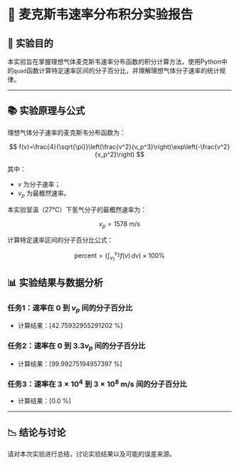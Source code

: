 # 📗 麦克斯韦速率分布积分实验报告

## 📖 实验目的

本实验旨在掌握理想气体麦克斯韦速率分布函数的积分计算方法，使用Python中的`quad`函数计算特定速率区间的分子百分比，并理解理想气体分子速率的统计规律。

---

## 📚 实验原理与公式

理想气体分子速率的麦克斯韦分布函数为：

$$
f(v)=\frac{4}{\sqrt{\pi}}\left(\frac{v^2}{v_p^3}\right)\exp\left(-\frac{v^2}{v_p^2}\right)
$$

其中：

-  $v$ 为分子速率；
-  $v_p$ 为最概然速率。

本实验室温（27℃）下氢气分子的最概然速率为：

$$
v_{p} = 1578 \text{ m/s}
$$

计算特定速率区间的分子百分比公式：

$$
\text{percent} = \left(\int_{v_1}^{v_2} f(v) \, dv\right) \times 100\%
$$


## 📊 实验结果与数据分析

### 任务1：速率在 $0$ 到 $v_p$ 间的分子百分比

- 计算结果：[42.75932955291202 %]

### 任务2：速率在 $0$ 到 $3.3v_p$ 间的分子百分比

- 计算结果：[99.99275194957397 %]

### 任务3：速率在 $3\times 10^4$ 到 $3\times 10^8$ m/s 间的分子百分比

- 计算结果：[0.0 %]

---

## 📉 结论与讨论

请对本次实验进行总结，讨论实验结果以及可能的误差来源。
